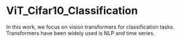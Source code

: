 # ViT_Cifar10_Classification
In this work, we focus on vision transformers for classification tasks. Transformers have been widely used is NLP and time series.
